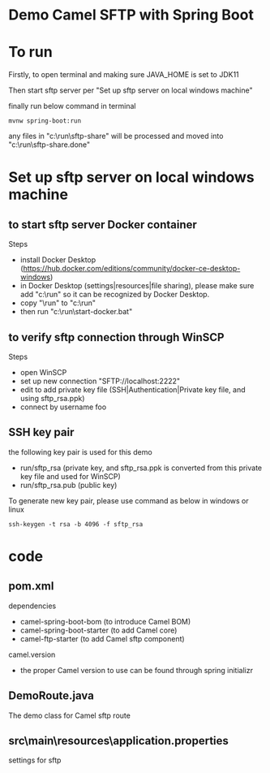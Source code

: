 # Demo Camel SFTP with Spring Boot

# To run

Firstly, to open terminal and making sure JAVA_HOME is set to JDK11

Then start sftp server per "Set up sftp server on local windows machine"

finally run below command in terminal

```
mvnw spring-boot:run
```

any files in "c:\run\sftp-share" will be processed and moved into "c:\run\sftp-share\.done"

# Set up sftp server on local windows machine

## to start sftp server Docker container
Steps
- install Docker Desktop (https://hub.docker.com/editions/community/docker-ce-desktop-windows)
- in Docker Desktop (settings|resources|file sharing), please make sure add "c:\run" so it can be recognized by Docker Desktop.
- copy "<camel-sftp repo>\run" to "c:\run"
- then run "c:\run\start-docker.bat"

## to verify sftp connection through WinSCP
Steps
- open WinSCP
- set up new connection "SFTP://localhost:2222"
- edit to add private key file (SSH|Authentication|Private key file, and using sftp_rsa.ppk)
- connect by username foo

## SSH key pair
the following key pair is used for this demo
- run/sftp_rsa (private key, and sftp_rsa.ppk is converted from this private key file and used for WinSCP)
- run/sftp_rsa.pub (public key)

To generate new key pair, please use command as below in windows or linux
```
ssh-keygen -t rsa -b 4096 -f sftp_rsa
```

# code

## pom.xml
dependencies
- camel-spring-boot-bom (to introduce Camel BOM)
- camel-spring-boot-starter (to add Camel core)
- camel-ftp-starter (to add Camel sftp component)

camel.version
- the proper Camel version to use can be found through spring initializr

## DemoRoute.java
The demo class for Camel sftp route

## src\main\resources\application.properties
settings for sftp



